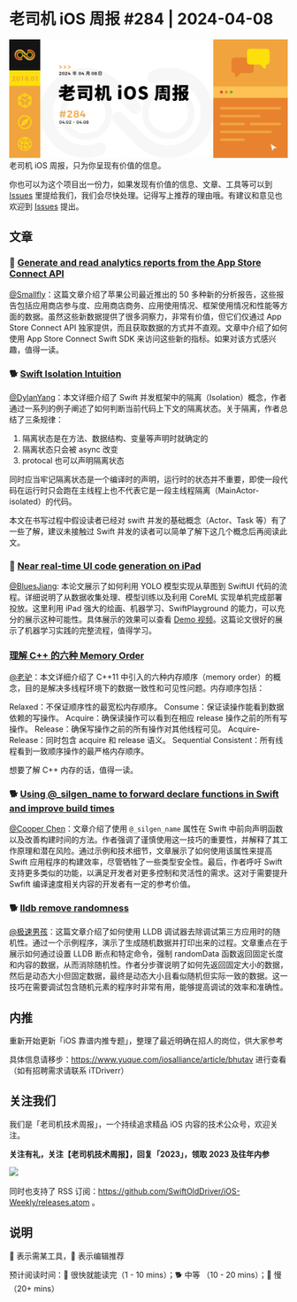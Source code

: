 # 老司机 iOS 周报 #284 | 2024-04-08

![ios-weekly](https://github.com/SwiftOldDriver/iOS-Weekly/blob/master/assets/weekly-header/284.jpg?raw=true)
老司机 iOS 周报，只为你呈现有价值的信息。

你也可以为这个项目出一份力，如果发现有价值的信息、文章、工具等可以到 [Issues](https://github.com/SwiftOldDriver/iOS-Weekly/issues) 里提给我们，我们会尽快处理。记得写上推荐的理由哦。有建议和意见也欢迎到 [Issues](https://github.com/SwiftOldDriver/iOS-Weekly/issues) 提出。

## 文章

### 🐎 [Generate and read analytics reports from the App Store Connect API](https://www.polpiella.dev/analytics-reports-api-app-store-connect)

[@Smallfly](https://github.com/iostalks)：这篇文章介绍了苹果公司最近推出的 50 多种新的分析报告，这些报告包括应用商店参与度、应用商店商务、应用使用情况、框架使用情况和性能等方面的数据。虽然这些新数据提供了很多洞察力，非常有价值，但它们仅通过 App Store Connect API 独家提供，而且获取数据的方式并不直观。文章中介绍了如何使用 App Store Connect Swift SDK 来访问这些新的指标。如果对该方式感兴趣，值得一读。

### 🐕 [Swift Isolation Intuition](https://www.massicotte.org/isolation-intuition)

[@DylanYang](https://github.com/Dylan19Yang)：本文详细介绍了 Swift 并发框架中的隔离（Isolation）概念，作者通过一系列的例子阐述了如何判断当前代码上下文的隔离状态。关于隔离，作者总结了三条规律：

1. 隔离状态是在方法、数据结构、变量等声明时就确定的
2. 隔离状态只会被 async 改变
3. protocal 也可以声明隔离状态

同时应当牢记隔离状态是一个编译时的声明，运行时的状态并不重要，即使一段代码在运行时只会跑在主线程上也不代表它是一段主线程隔离（MainActor-isolated）的代码。

本文在书写过程中假设读者已经对 swift 并发的基础概念（Actor、Task 等）有了一些了解，建议未接触过 Swift 并发的读者可以简单了解下这几个概念后再阅读此文。

### 🐢 [Near real-time UI code generation on iPad](https://otaku.codes/uni/dissertation/dissertation.pdf)

[@BluesJiang](https://github.com/BluesJiang): 本论文展示了如何利用 YOLO 模型实现从草图到 SwiftUI 代码的流程。详细说明了从数据收集处理、模型训练以及利用 CoreML 实现单机完成部署投放。这里利用 iPad 强大的绘画、机器学习、SwiftPlayground 的能力，可以充分的展示这种可能性。具体展示的效果可以查看 [Demo 视频](https://www.youtube.com/watch?v=SKGdZ3H9eyY)。这篇论文很好的展示了机器学习实践的完整流程，值得学习。

### [理解 C++ 的六种 Memory Order](https://lancern.xyz/2021/07/07/cpp-memory-order/)

[@老驴](https://weibo.com/u/6090610445)：本文详细介绍了 C++11 中引入的六种内存顺序（memory order）的概念，目的是解决多线程环境下的数据一致性和可见性问题。内存顺序包括：

Relaxed：不保证顺序性的最宽松内存顺序。
Consume：保证读操作能看到数据依赖的写操作。
Acquire：确保读操作可以看到在相应 release 操作之前的所有写操作。
Release：确保写操作之前的所有操作对其他线程可见。
Acquire-Release：同时包含 acquire 和 release 语义。
Sequential Consistent：所有线程看到一致顺序操作的最严格内存顺序。

想要了解 C++ 内存的话，值得一读。

### 🐕 [Using @_silgen_name to forward declare functions in Swift and improve build times](https://swiftrocks.com/using-silgenname-to-call-private-swift-code)

[@Cooper Chen](https://github.com/cjlcooper)：文章介绍了使用 `@_silgen_name` 属性在 Swift 中前向声明函数以及改善构建时间的方法。作者强调了谨慎使用这一技巧的重要性，并解释了其工作原理和潜在风险。通过示例和技术细节，文章展示了如何使用该属性来提高 Swift 应用程序的构建效率，尽管牺牲了一些类型安全性。最后，作者呼吁 Swift 支持更多类似的功能，以满足开发者对更多控制和灵活性的需求。这对于需要提升 Swfift 编译速度相关内容的开发者有一定的参考价值。

### 🐕 [lldb remove randomness](https://bryce.co/lldb-remove-randomness/)

[@极速男孩](https://github.com/ztlyyznf001)：这篇文章介绍了如何使用 LLDB 调试器去除调试第三方应用时的随机性。通过一个示例程序，演示了生成随机数据并打印出来的过程。文章重点在于展示如何通过设置 LLDB 断点和特定命令，强制 randomData 函数返回固定长度和内容的数据，从而消除随机性。作者分步骤说明了如何先返回固定大小的数据，然后是动态大小但固定数据，最终是动态大小且看似随机但实际一致的数据。这一技巧在需要调试包含随机元素的程序时非常有用，能够提高调试的效率和准确性。

## 内推

重新开始更新「iOS 靠谱内推专题」，整理了最近明确在招人的岗位，供大家参考

具体信息请移步：<https://www.yuque.com/iosalliance/article/bhutav> 进行查看（如有招聘需求请联系 iTDriverr）

## 关注我们

我们是「老司机技术周报」，一个持续追求精品 iOS 内容的技术公众号，欢迎关注。

**关注有礼，关注【老司机技术周报】，回复「2023」，领取 2023 及往年内参**

![](https://github.com/SwiftOldDriver/iOS-Weekly/blob/master/assets/qrcode_for_wechat.jpg?raw=true)

同时也支持了 RSS 订阅：<https://github.com/SwiftOldDriver/iOS-Weekly/releases.atom> 。

## 说明

🚧 表示需某工具，🌟 表示编辑推荐

预计阅读时间：🐎 很快就能读完（1 - 10 mins）；🐕 中等 （10 - 20 mins）；🐢 慢（20+ mins）
